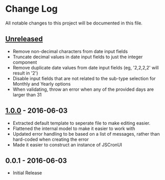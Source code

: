 # Change Log

All notable changes to this project will be documented in this file.

## [Unreleased]
- Remove non-decimal characters from date input fields
- Truncate decimal values in date input fields to just the integer component
- Remove duplicate date values from date input fields (eg, '2,2,2,2' will result in '2')
- Disable input fields that are not related to the sub-type selection for Monthly and Yearly options
- When validating, throw an error when any of the provided days are larger than 31

## [1.0.0] - 2016-06-03
- Extracted default template to seperate file to make editing easier.
- Flattened the internal model to make it easier to work with
- Updated error handling to be based on a list of messages, rather than hard-coded when creating the error
- Made it easier to construct an instance of JSCronUI

## 0.0.1 - 2016-06-03
- Initial Release



[Unreleased]: https://github.com/roydanenterprises/JSCronUI/compare/v1.0.0...HEAD
[1.0.0]: https://github.com/roydanenterprises/JSCronUI/compare/v0.0.1...v1.0.0